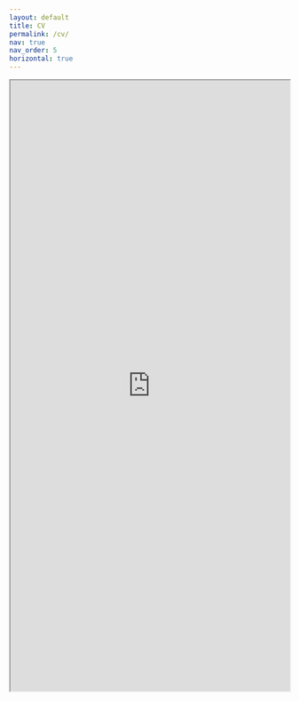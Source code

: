 ```yaml
---
layout: default
title: CV
permalink: /cv/
nav: true
nav_order: 5
horizontal: true
---
```


<iframe src="https://oscarelliott.github.io/assets/pdf/Oscar%20Elliott%20Resum%C3%A9.pdf" width="100%" height="1100px"></iframe>